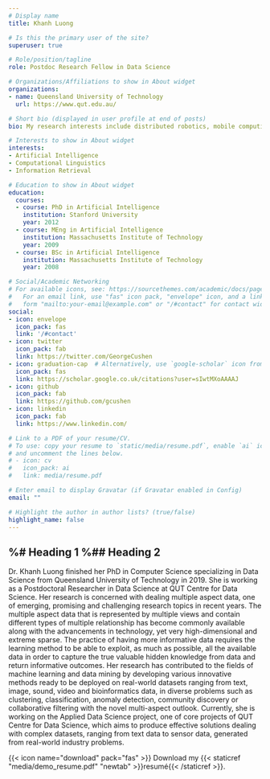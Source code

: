 ```yaml
---
# Display name
title: Khanh Luong

# Is this the primary user of the site?
superuser: true

# Role/position/tagline
role: Postdoc Research Fellow in Data Science

# Organizations/Affiliations to show in About widget
organizations:
- name: Queensland University of Technology
  url: https://www.qut.edu.au/

# Short bio (displayed in user profile at end of posts)
bio: My research interests include distributed robotics, mobile computing and programmable matter.

# Interests to show in About widget
interests:
- Artificial Intelligence
- Computational Linguistics
- Information Retrieval

# Education to show in About widget
education:
  courses:
  - course: PhD in Artificial Intelligence
    institution: Stanford University
    year: 2012
  - course: MEng in Artificial Intelligence
    institution: Massachusetts Institute of Technology
    year: 2009
  - course: BSc in Artificial Intelligence
    institution: Massachusetts Institute of Technology
    year: 2008

# Social/Academic Networking
# For available icons, see: https://sourcethemes.com/academic/docs/page-builder/#icons
#   For an email link, use "fas" icon pack, "envelope" icon, and a link in the
#   form "mailto:your-email@example.com" or "/#contact" for contact widget.
social:
- icon: envelope
  icon_pack: fas
  link: '/#contact'
- icon: twitter
  icon_pack: fab
  link: https://twitter.com/GeorgeCushen
- icon: graduation-cap  # Alternatively, use `google-scholar` icon from `ai` icon pack
  icon_pack: fas
  link: https://scholar.google.co.uk/citations?user=sIwtMXoAAAAJ
- icon: github
  icon_pack: fab
  link: https://github.com/gcushen
- icon: linkedin
  icon_pack: fab
  link: https://www.linkedin.com/

# Link to a PDF of your resume/CV.
# To use: copy your resume to `static/media/resume.pdf`, enable `ai` icons in `params.toml`, 
# and uncomment the lines below.
# - icon: cv
#   icon_pack: ai
#   link: media/resume.pdf

# Enter email to display Gravatar (if Gravatar enabled in Config)
email: ""

# Highlight the author in author lists? (true/false)
highlight_name: false
---
```

%# Heading 1
%## Heading 2
- 
Dr. Khanh Luong finished her PhD in Computer Science specializing in Data Science from Queensland University of Technology in 2019. She is working as a Postdoctoral Researcher in Data Science at QUT Centre for Data Science. Her research is concerned with dealing multiple aspect data, one of emerging, promising and challenging research topics in recent years. The multiple aspect data that is represented by multiple views and contain different types of multiple relationship has become commonly available along with the advancements in technology, yet very high-dimensional and extreme sparse. The practice of having more informative data requires the learning method to be able to exploit, as much as possible, all the available data in order to capture the true valuable hidden knowledge from data and return informative outcomes. Her research has contributed to the fields of machine learning and data mining by developing various innovative methods ready to be deployed on real-world datasets ranging from text, image, sound, video and bioinformatics data, in diverse problems such as clustering, classification, anomaly detection, community discovery or collaborative filtering with the novel multi-aspect outlook. Currently, she is working on the Applied Data Science project, one of core projects of QUT Centre for Data Science, which aims to produce effective solutions dealing with complex datasets, ranging from text data to sensor data, generated from real-world industry problems.

{{< icon name="download" pack="fas" >}} Download my {{< staticref "media/demo_resume.pdf" "newtab" >}}resumé{{< /staticref >}}.
